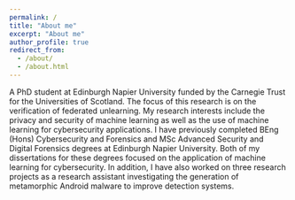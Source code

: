 ```yaml
---
permalink: /
title: "About me"
excerpt: "About me"
author_profile: true
redirect_from: 
  - /about/
  - /about.html
---
```


A PhD student at Edinburgh Napier University funded by the Carnegie Trust for the Universities of Scotland.  The focus of this research is on the verification of federated unlearning.   My research interests include the privacy and security of machine learning as well as the use of machine learning for cybersecurity applications.  I have previously completed BEng (Hons) Cybersecurity and Forensics and MSc Advanced Security and Digital Forensics degrees at Edinburgh Napier University.  Both of my dissertations for these degrees focused on the application of machine learning for cybersecurity.  In addition, I have also worked on three research projects as a research assistant investigating the generation of metamorphic Android malware to improve detection systems.
